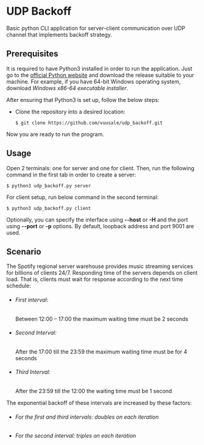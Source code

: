 # UDP Backoff

Basic python CLI application for server-client communication over UDP channel that implements backoff strategy.

## Prerequisites
It is required to have Python3 installed in order to run the application. Just go to the [official Python website](https://python.org/) and download the release suitable to your machine. For example, if you have 64-bit Windows operating system, download *Windows x86-64 executable installer*. 

After ensuring that Python3 is set up, follow the below steps:

- Clone the repository into a desired location:
  
      $ git clone https://github.com/vuusale/udp_backoff.git
  
Now you are ready to run the program. 
  
## Usage
Open 2 terminals: one for server and one for client. Then, run the following command in the first tab in order to create a server:
  
    $ python3 udp_backoff.py server
  
For client setup, run below command in the second terminal:
    
    $ python3 udp_backoff.py client
   
Optionally, you can specify the interface using **--host** or **-H** and the port using **--port** or **-p** options. By default, loopback address and port 9001 are used.

## Scenario
The Spotify regional server warehouse provides music streaming services for billions of clients 24/7. Responding time of the servers depends on client load. That is, clients must wait for response according to the next time schedule:
- ###### First interval: 
  Between 12:00 – 17:00 the maximum waiting time must be 2 seconds
  
- ###### Second Interval: 
  After the 17:00 till the 23:59 the maximum waiting time must be for 4 seconds
  
- ###### Third Interval: 
  After the 23:59 till the 12:00 the waiting time must be 1 second
  
The exponential backoff of these intervals are increased by these factors:
- ###### For the first and third intervals: doubles on each iteration
- ###### For the second interval: triples on each iteration
